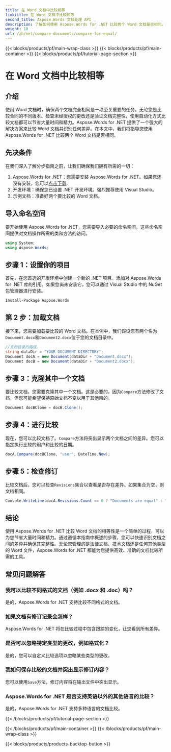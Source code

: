 ```yaml
---
title: 在 Word 文档中比较相等
linktitle: 在 Word 文档中比较相等
second_title: Aspose.Words 文档处理 API
description: 了解如何使用 Aspose.Words for .NET 比较两个 Word 文档是否相同。按照此分步指南确保您的文档完全相同。
weight: 10
url: /zh/net/compare-documents/compare-for-equal/
---
```


{{< blocks/products/pf/main-wrap-class >}}
{{< blocks/products/pf/main-container >}}
{{< blocks/products/pf/tutorial-page-section >}}

# 在 Word 文档中比较相等

## 介绍

使用 Word 文档时，确保两个文档完全相同是一项至关重要的任务。无论您是比较合同的不同版本、检查未经授权的更改还是验证文档完整性，使用自动化方式比较文档都可以节省大量时间和精力。Aspose.Words for .NET 提供了一个强大的解决方案来比较 Word 文档并识别任何差异。在本文中，我们将指导您使用 Aspose.Words for .NET 比较两个 Word 文档是否相同。 

## 先决条件

在我们深入了解分步指南之前，让我们确保我们拥有所需的一切：

1.  Aspose.Words for .NET：您需要安装 Aspose.Words for .NET。如果您还没有安装，您可以[点击下载](https://releases.aspose.com/words/net/).
2. 开发环境：确保您已设置 .NET 开发环境。强烈推荐使用 Visual Studio。
3. 示例文档：准备好两个要比较的 Word 文档。

## 导入命名空间

要开始使用 Aspose.Words for .NET，您需要导入必要的命名空间。这些命名空间提供对文档操作所需的类和方法的访问。

```csharp
using System;
using Aspose.Words;
```

## 步骤 1：设置你的项目

首先，在您首选的开发环境中创建一个新的 .NET 项目。添加对 Aspose.Words for .NET 库的引用。如果您尚未安装它，您可以通过 Visual Studio 中的 NuGet 包管理器进行安装。

```sh
Install-Package Aspose.Words
```

## 第 2 步：加载文档

接下来，您需要加载要比较的 Word 文档。在本例中，我们假设您有两个名为`Document.docx`和`Document2.docx`位于您的文档目录中。

```csharp
//文档目录的路径。
string dataDir = "YOUR DOCUMENT DIRECTORY";
Document docA = new Document(dataDir + "Document.docx");
Document docB = new Document(dataDir + "Document2.docx");
```

## 步骤 3：克隆其中一个文档

要比较文档，您需要克隆其中一个文档。这是必要的，因为`Compare`方法修改了文档，但您可能希望保持原始文档不变以用于其他目的。

```csharp
Document docBClone = docB.Clone();
```

## 步骤 4：进行比较

现在，您可以比较文档了。`Compare`方法将突出显示两个文档之间的差异。您可以指定执行比较的用户和比较的日期。

```csharp
docA.Compare(docBClone, "user", DateTime.Now);
```

## 步骤 5：检查修订

比较文档后，您可以检查`Revisions`集合以查看是否存在差异。如果集合为空，则文档相同。

```csharp
Console.WriteLine(docA.Revisions.Count == 0 ? "Documents are equal" : "Documents are not equal");
```

## 结论

使用 Aspose.Words for .NET 比较 Word 文档的相等性是一个简单的过程，可以为您节省大量时间和精力。通过遵循本指南中概述的步骤，您可以快速识别文档之间的差异并确保其完整性。无论您管理的是法律文档、技术文档还是任何其他类型的 Word 文件，Aspose.Words for .NET 都能为您提供高效、准确的文档比较所需的工具。

## 常见问题解答

### 我可以比较不同格式的文档（例如 .docx 和 .doc）吗？
是的，Aspose.Words for .NET 支持比较不同格式的文档。

### 如果文档有修订记录会怎样？
Aspose.Words for .NET 将在比较过程中包含跟踪的变化，让您看到所有差异。

### 是否可以忽略特定类型的更改，例如格式化？
是的，您可以自定义比较选项以忽略某些类型的更改。

### 我如何保存比较的文档并突出显示修订内容？
您可以使用`Save`方法，修订内容将在输出文件中突出显示。

### Aspose.Words for .NET 是否支持英语以外的其他语言的比较？
是的，Aspose.Words for .NET 支持多种语言的文档比较。

{{< /blocks/products/pf/tutorial-page-section >}}

{{< /blocks/products/pf/main-container >}}
{{< /blocks/products/pf/main-wrap-class >}}

{{< blocks/products/products-backtop-button >}}
